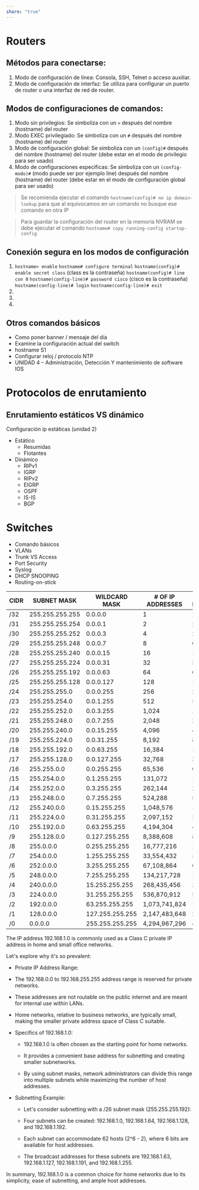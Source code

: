 ```yaml
---
share: "true"
---
```

# Routers
## Métodos para conectarse:

1. Modo de configuración de línea: Consola, SSH, Telnet o acceso auxiliar.
2. Modo de configuración de interfaz: Se utiliza para configurar un puerto de router o una interfaz de red de router.​
## Modos de configuraciones de comandos:

1. Modo sin privilegios: Se simboliza con un `>` después del nombre (hostname) del router
2. Modo EXEC privilegiado: Se simboliza con un `#` después del nombre (hostname) del router
3. Modo de configuración global: Se simboliza con un `(config)#` después del nombre (hostname) del router (debe estar en el modo de privilegio para ser usado)
4. Modo de configuraciones específicas: Se simboliza con un `(config-modo)#` (modo puede ser por ejemplo line) después del nombre (hostname) del router (debe estar en el modo de configuración global para ser usado)

> Se recomienda ejecutar el comando `hostname(config)# no ip domain-lookup` para que al equivocamos en un comando no busque ese comando en otra IP

> Para guardar la configuración del router en la memoria NVRAM se debe ejecutar el comando `hostname# copy running-config startup-config`

## Conexión segura en los modos de configuración
1. `hostname> enable`
   `hostname# configure terminal`
   `hostname(config)# enable secret class`   (class es la contraseña)
   `hostname(config)# line con 0`
   `hostname(config-line)# password cisco`   (cisco es la contraseña)
   `hostname(config-line)# login`
   `hostname(config-line)# exit`
2. 
3. 
4. 
## Otros comandos básicos
* Como poner banner / mensaje del día
* Examine la configuración actual del switch
* hostname S1
* Configurar reloj / protocolo NTP
* UNIDAD 4 – Administración, Detección Y mantenimiento de software IOS
# Protocolos de enrutamiento
## Enrutamiento estáticos VS dinámico
Configuración ip estáticas (unidad 2)
* Estático
  * Resumidas
  * Flotantes
* Dinámico
  * RIPv1
  * IGRP
  * RIPv2
  * EIGRP
  * OSPF
  * IS-IS
  * BGP
# Switches
* Comando básicos
* VLANs
* Trunk VS Access
* Port Security
* Syslog
* DHCP SNOOPING
* Routing-on-stick

| CIDR | SUBNET MASK     | WILDCARD MASK   | # OF IP ADDRESSES | # OF USABLE IP ADDRESSES |
| ---- | --------------- | --------------- | ----------------- | ------------------------ |
| /32  | 255.255.255.255 | 0.0.0.0         | 1                 | 1                        |
| /31  | 255.255.255.254 | 0.0.0.1         | 2                 | 2*                       |
| /30  | 255.255.255.252 | 0.0.0.3         | 4                 | 2                        |
| /29  | 255.255.255.248 | 0.0.0.7         | 8                 | 6                        |
| /28  | 255.255.255.240 | 0.0.0.15        | 16                | 14                       |
| /27  | 255.255.255.224 | 0.0.0.31        | 32                | 30                       |
| /26  | 255.255.255.192 | 0.0.0.63        | 64                | 62                       |
| /25  | 255.255.255.128 | 0.0.0.127       | 128               | 126                      |
| /24  | 255.255.255.0   | 0.0.0.255       | 256               | 254                      |
| /23  | 255.255.254.0   | 0.0.1.255       | 512               | 510                      |
| /22  | 255.255.252.0   | 0.0.3.255       | 1,024             | 1,022                    |
| /21  | 255.255.248.0   | 0.0.7.255       | 2,048             | 2,046                    |
| /20  | 255.255.240.0   | 0.0.15.255      | 4,096             | 4,094                    |
| /19  | 255.255.224.0   | 0.0.31.255      | 8,192             | 8,190                    |
| /18  | 255.255.192.0   | 0.0.63.255      | 16,384            | 16,382                   |
| /17  | 255.255.128.0   | 0.0.127.255     | 32,768            | 32,766                   |
| /16  | 255.255.0.0     | 0.0.255.255     | 65,536            | 65,534                   |
| /15  | 255.254.0.0     | 0.1.255.255     | 131,072           | 131,070                  |
| /14  | 255.252.0.0     | 0.3.255.255     | 262,144           | 262,142                  |
| /13  | 255.248.0.0     | 0.7.255.255     | 524,288           | 524,286                  |
| /12  | 255.240.0.0     | 0.15.255.255    | 1,048,576         | 1,048,574                |
| /11  | 255.224.0.0     | 0.31.255.255    | 2,097,152         | 2,097,150                |
| /10  | 255.192.0.0     | 0.63.255.255    | 4,194,304         | 4,194,302                |
| /9   | 255.128.0.0     | 0.127.255.255   | 8,388,608         | 8,388,606                |
| /8   | 255.0.0.0       | 0.255.255.255   | 16,777,216        | 16,777,214               |
| /7   | 254.0.0.0       | 1.255.255.255   | 33,554,432        | 33,554,430               |
| /6   | 252.0.0.0       | 3.255.255.255   | 67,108,864        | 67,108,862               |
| /5   | 248.0.0.0       | 7.255.255.255   | 134,217,728       | 134,217,726              |
| /4   | 240.0.0.0       | 15.255.255.255  | 268,435,456       | 268,435,454              |
| /3   | 224.0.0.0       | 31.255.255.255  | 536,870,912       | 536,870,910              |
| /2   | 192.0.0.0       | 63.255.255.255  | 1,073,741,824     | 1,073,741,822            |
| /1   | 128.0.0.0       | 127.255.255.255 | 2,147,483,648     | 2,147,483,646            |
| /0   | 0.0.0.0         | 255.255.255.255 | 4,294,967,296     | 4,294,967,294            |
The IP address 192.168.1.0 is commonly used as a Class C private IP address in home and small office networks.

Let's explore why it's so prevalent:
- Private IP Address Range:

- The 192.168.0.0 to 192.168.255.255 address range is reserved for private networks.

- These addresses are not routable on the public internet and are meant for internal use within LANs.
- Home networks, relative to business networks, are typically small, making the smaller private address space of Class C suitable.
- Specifics of 192.168.1.0:

    - 192.168.1.0 is often chosen as the starting point for home networks.

    - It provides a convenient base address for subnetting and creating smaller subnetworks.

    - By using subnet masks, network administrators can divide this range into multiple subnets while maximizing the number of host addresses.


- Subnetting Example:

    -  Let's consider subnetting with a /26 subnet mask (255.255.255.192):
    - Four subnets can be created: 192.168.1.0, 192.168.1.64, 192.168.1.128, and 192.168.1.192.

    -  Each subnet can accommodate 62 hosts (2^6 - 2), where 6 bits are available for host addresses.

    - The broadcast addresses for these subnets are 192.168.1.63, 192.168.1.127, 192.168.1.191, and 192.168.1.255.

In summary, 192.168.1.0 is a common choice for home networks due to its simplicity, ease of subnetting, and ample host addresses.